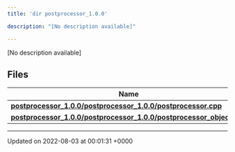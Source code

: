 ```yaml
---
title: 'dir postprocessor_1.0.0'

description: "[No description available]"

---
```







[No description available]

## Files

| Name           |
| -------------- |
| **[postprocessor_1.0.0/postprocessor_1.0.0/postprocessor.cpp](/documentation/code/main/files/postprocessor__1_80_80_2postprocessor_8cpp/#file-postprocessor-1.0.0/postprocessor.cpp)**  |
| **[postprocessor_1.0.0/postprocessor_1.0.0/postprocessor_object.cpp](/documentation/code/main/files/postprocessor__1_80_80_2postprocessor__object_8cpp/#file-postprocessor-1.0.0/postprocessor-object.cpp)**  |






-------------------------------

Updated on 2022-08-03 at 00:01:31 +0000
